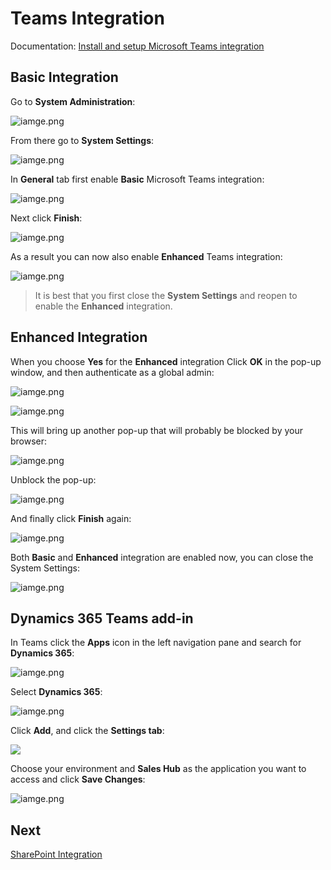 # Teams Integration

Documentation:
[Install and setup Microsoft Teams integration](https://docs.microsoft.com/en-us/dynamics365/teams-integration/teams-install-app)

## Basic Integration

Go to **System Administration**:

![iamge.png](images/teams-integration-advanced-settings-system-administration.png)

From there go to **System Settings**:

![iamge.png](images/teams-integration-advanced-settings-system-administration-system-settings.png)

In **General** tab first enable **Basic** Microsoft Teams integration:

![iamge.png](images/teams-integration-advanced-settings-system-administration-system-settings-enable-basic-integration.png)

Next click **Finish**:

![iamge.png](images/teams-integration-advanced-settings-system-administration-system-settings-enable-basic-integration-finish.png)

As a result you can now also enable **Enhanced** Teams integration:

![iamge.png](images/teams-integration-advanced-settings-system-administration-system-settings-enable-enhanced-integration.png)

> It is best that you first close the **System Settings** and reopen to enable the **Enhanced** integration.

## Enhanced Integration

When you choose **Yes** for the **Enhanced** integration Click **OK** in the pop-up window, and then authenticate as a global admin:

![iamge.png](images/teams-integration-advanced-settings-system-administration-system-settings-enable-enhanced-integration-global-admin-auth.png) 

![iamge.png](images/teams-integration-advanced-settings-system-administration-system-settings-enable-enhanced-integration-accept-permissions.png)

This will bring up another pop-up that will probably be blocked by your browser:

![iamge.png](images/teams-integration-advanced-settings-system-administration-system-settings-enable-enhanced-integration-blocked-pop-up.png)

Unblock the pop-up:

![iamge.png](images/teams-integration-advanced-settings-system-administration-system-settings-enable-enhanced-integration-unblock-pop-up.png)


And finally click **Finish** again:

![iamge.png](images/teams-integration-advanced-settings-system-administration-system-settings-enable-enhanced-integration-finish.png)

Both **Basic** and **Enhanced** integration are enabled now, you can close the System Settings:

![iamge.png](images/teams-integration-advanced-settings-system-administration-system-settings-enable-teams-integration-done.png)

## Dynamics 365 Teams add-in

In Teams click the **Apps** icon in the left navigation pane and search for **Dynamics 365**:

![iamge.png](images/teams-integration-teams-apps-search-dynamics-365.png)

Select **Dynamics 365**:

![iamge.png](images/teams-integration-teams-apps-select-dynamics-365.png)

Click **Add**, and click the **Settings tab**:

![](teams-integration-teams-apps-settings-dynamics-365.png)

Choose your environment and **Sales Hub** as the application you want to access and click **Save Changes**:

![iamge.png](images/teams-integration-teams-apps-dynamics-365-save-configuration.png)

## Next

[SharePoint Integration](SharePoint-Integration.md)